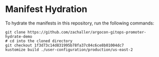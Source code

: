 # Manifest Hydration

To hydrate the manifests in this repository, run the following commands:

```shell
git clone https://github.com/zachaller/argocon-gitops-promoter-hydrate-demo
# cd into the cloned directory
git checkout 1f3d73c14d831995b78fa37c04c6ce8b01004dc7
kustomize build ./user-configuration/production/us-east-2
```
